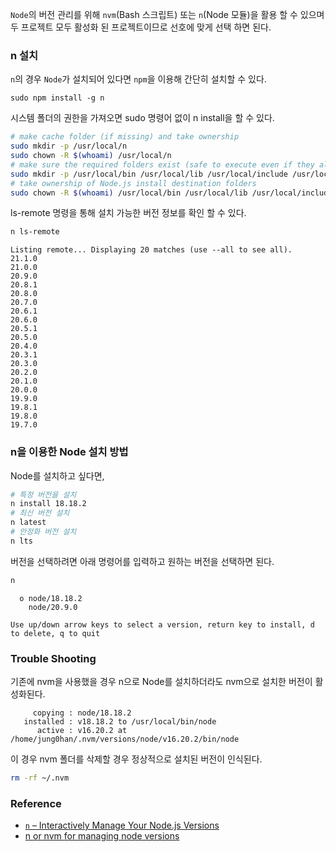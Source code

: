 `Node`의 버전 관리를 위해 `nvm`(Bash 스크립트) 또는 `n`(Node 모듈)을 활용 할 수 있으며 두 프로젝트 모두 활성화 된 프로젝트이므로 선호에 맞게 선택 하면 된다.

### n 설치

`n`의 경우 `Node`가 설치되어 있다면 `npm`을 이용해 간단히 설치할 수 있다.

```shell
sudo npm install -g n
```

시스템 폴더의 권한을 가져오면 sudo 명령어 없이 n install을 할 수 있다.

```bash
# make cache folder (if missing) and take ownership
sudo mkdir -p /usr/local/n
sudo chown -R $(whoami) /usr/local/n
# make sure the required folders exist (safe to execute even if they already exist)
sudo mkdir -p /usr/local/bin /usr/local/lib /usr/local/include /usr/local/share
# take ownership of Node.js install destination folders
sudo chown -R $(whoami) /usr/local/bin /usr/local/lib /usr/local/include /usr/local/share
```

ls-remote 명령을 통해 설치 가능한 버전 정보를 확인 할 수 있다.

```bash
n ls-remote
```

```
Listing remote... Displaying 20 matches (use --all to see all).
21.1.0
21.0.0
20.9.0
20.8.1
20.8.0
20.7.0
20.6.1
20.6.0
20.5.1
20.5.0
20.4.0
20.3.1
20.3.0
20.2.0
20.1.0
20.0.0
19.9.0
19.8.1
19.8.0
19.7.0
```

### n을 이용한 Node 설치 방법

Node를 설치하고 싶다면,

```bash
# 특정 버전을 설치
n install 18.18.2
# 최신 버전 설치
n latest
# 안정화 버전 설치
n lts
```

버전을 선택하려면 아래 명령어를 입력하고 원하는 버전을 선택하면 된다.

```bash
n
```

```
  ο node/18.18.2
    node/20.9.0

Use up/down arrow keys to select a version, return key to install, d to delete, q to quit
```

### Trouble Shooting

기존에 nvm을 사용했을 경우 n으로 Node를 설치하더라도 nvm으로 설치한 버전이 활성화된다.

```
     copying : node/18.18.2
   installed : v18.18.2 to /usr/local/bin/node
      active : v16.20.2 at /home/jung0han/.nvm/versions/node/v16.20.2/bin/node
```

이 경우 nvm 폴더를 삭제할 경우 정상적으로 설치된 버전이 인식된다.

```bash
rm -rf ~/.nvm
```

### Reference

- [`n` – Interactively Manage Your Node.js Versions](https://www.npmjs.com/package/n#n--interactively-manage-your-nodejs-versions)
- [n or nvm for managing node versions](https://stackoverflow.com/questions/41666010/n-or-nvm-for-managing-node-versions-is-keeping-global-modules-for-each-version)